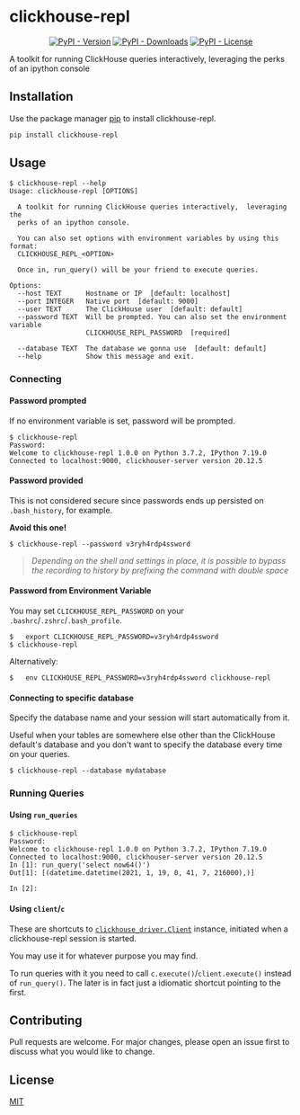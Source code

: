 # clickhouse-repl

<center>

[![PyPI - Version](https://badge.fury.io/py/clickhouse-repl.svg)](https://badge.fury.io/py/clickhouse-repl)
[![PyPI - Downloads](https://img.shields.io/pypi/dm/clickhouse-repl)](https://pypi.org/project/clickhouse-repl/)
[![PyPI - License](https://img.shields.io/pypi/l/clickhouse-repl)](https://opensource.org/licenses/MIT)

</center>

A toolkit for running ClickHouse queries interactively, leveraging the perks of an ipython console


## Installation

Use the package manager [pip](https://pip.pypa.io/en/stable/) to install clickhouse-repl.

```bash
pip install clickhouse-repl
```

## Usage

```
$ clickhouse-repl --help             
Usage: clickhouse-repl [OPTIONS]

  A toolkit for running ClickHouse queries interactively,  leveraging the
  perks of an ipython console.

  You can also set options with environment variables by using this format:
  CLICKHOUSE_REPL_<OPTION>

  Once in, run_query() will be your friend to execute queries.

Options:
  --host TEXT      Hostname or IP  [default: localhost]
  --port INTEGER   Native port  [default: 9000]
  --user TEXT      The ClickHouse user  [default: default]
  --password TEXT  Will be prompted. You can also set the environment variable
                   CLICKHOUSE_REPL_PASSWORD  [required]

  --database TEXT  The database we gonna use  [default: default]
  --help           Show this message and exit. 
```

### Connecting

#### Password prompted

If no environment variable is set, password will be prompted.


```shell
$ clickhouse-repl
Password: 
Welcome to clickhouse-repl 1.0.0 on Python 3.7.2, IPython 7.19.0
Connected to localhost:9000, clickhouser-server version 20.12.5
```
#### Password provided

This is not considered secure since passwords ends up persisted on `.bash_history`, for example.

**Avoid this one!**

```shell
$ clickhouse-repl --password v3ryh4rdp4ssword
```

> _Depending on the shell and settings in place, it is possible to bypass the recording to history by prefixing the command with double space_

#### Password from Environment Variable

You may set `CLICKHOUSE_REPL_PASSWORD` on your `.bashrc`/`.zshrc`/`.bash_profile`.

```shell
$   export CLICKHOUSE_REPL_PASSWORD=v3ryh4rdp4ssword
$ clickhouse-repl
```

Alternatively:
```shell
$   env CLICKHOUSE_REPL_PASSWORD=v3ryh4rdp4ssword clickhouse-repl
```

#### Connecting to specific database

Specify the database name and your session will start automatically from it.

Useful when your tables are somewhere else other than the ClickHouse default's database and you don't want to specify the database every time on your queries.

```
$ clickhouse-repl --database mydatabase
```

### Running Queries

#### Using `run_queries`
```
$ clickhouse-repl
Password: 
Welcome to clickhouse-repl 1.0.0 on Python 3.7.2, IPython 7.19.0
Connected to localhost:9000, clickhouser-server version 20.12.5
In [1]: run_query('select now64()')
Out[1]: [(datetime.datetime(2021, 1, 19, 0, 41, 7, 216000),)]

In [2]: 
```

#### Using `client`/`c`
These are shortcuts to [`clickhouse_driver.Client`](https://github.com/mymarilyn/clickhouse-driver/blob/5b1f4c7c53869cd1c9b1dbbded59bd5459eae14a/clickhouse_driver/client.py#L19) instance, initiated when a clickhouse-repl session is started.

You may use it for whatever purpose you may find.

To run queries with it you need to call `c.execute()`/`client.execute()` instead of `run_query()`. The later is in fact just a idiomatic shortcut pointing to the first.

## Contributing
Pull requests are welcome. For major changes, please open an issue first to discuss what you would like to change.

## License
[MIT](https://choosealicense.com/licenses/mit/)
